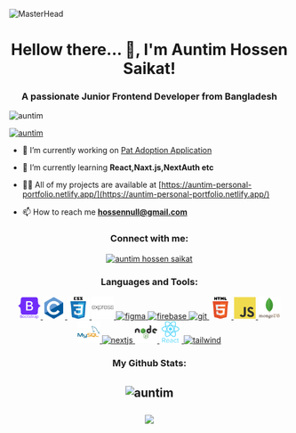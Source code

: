 
![MasterHead](https://media.licdn.com/dms/image/v2/C4E12AQErJsYayDutVg/article-cover_image-shrink_600_2000/article-cover_image-shrink_600_2000/0/1651835064260?e=2147483647&v=beta&t=FL0IilUjbGpXG4IFB0nHsTv-IiWhuFaEz8eG040T1sw)

<h1 align="center">Hellow there... 👋, I'm Auntim Hossen Saikat!</h1>
<h3 align="center">A passionate Junior Frontend Developer from Bangladesh</h3>


<p align="left"> <img src="https://komarev.com/ghpvc/?username=auntim&label=Profile%20views&color=0e75b6&style=flat" alt="auntim" /> </p>

<p align="left"> <a href="https://github.com/ryo-ma/github-profile-trophy"><img src="https://github-profile-trophy.vercel.app/?username=auntim" alt="auntim" /></a> </p>

- 🔭 I’m currently working on [Pat Adoption Application](https://pet-adoption-f71aa.web.app/)

- 🌱 I’m currently learning **React,Naxt.js,NextAuth etc**

- 👨‍💻 All of my projects are available at [https://auntim-personal-portfolio.netlify.app/](https://auntim-personal-portfolio.netlify.app/)

- 📫 How to reach me **hossennull@gmail.com**

<h3 align="center">Connect with me:</h3>
<p align="center">
<a href="https://fb.com/auntim hossen saikat" target="blank"><img align="center" src="https://raw.githubusercontent.com/rahuldkjain/github-profile-readme-generator/master/src/images/icons/Social/facebook.svg" alt="auntim hossen saikat" height="30" width="40" /></a>
</p>

<h3 align="center">Languages and Tools:</h3>
<p align="center"> <a href="https://getbootstrap.com" target="_blank" rel="noreferrer"> <img src="https://raw.githubusercontent.com/devicons/devicon/master/icons/bootstrap/bootstrap-plain-wordmark.svg" alt="bootstrap" width="40" height="40"/> </a> <a href="https://www.cprogramming.com/" target="_blank" rel="noreferrer"> <img src="https://raw.githubusercontent.com/devicons/devicon/master/icons/c/c-original.svg" alt="c" width="40" height="40"/> </a> <a href="https://www.w3schools.com/css/" target="_blank" rel="noreferrer"> <img src="https://raw.githubusercontent.com/devicons/devicon/master/icons/css3/css3-original-wordmark.svg" alt="css3" width="40" height="40"/> </a> <a href="https://expressjs.com" target="_blank" rel="noreferrer"> <img src="https://raw.githubusercontent.com/devicons/devicon/master/icons/express/express-original-wordmark.svg" alt="express" width="40" height="40"/> </a> <a href="https://www.figma.com/" target="_blank" rel="noreferrer"> <img src="https://www.vectorlogo.zone/logos/figma/figma-icon.svg" alt="figma" width="40" height="40"/> </a> <a href="https://firebase.google.com/" target="_blank" rel="noreferrer"> <img src="https://www.vectorlogo.zone/logos/firebase/firebase-icon.svg" alt="firebase" width="40" height="40"/> </a> <a href="https://git-scm.com/" target="_blank" rel="noreferrer"> <img src="https://www.vectorlogo.zone/logos/git-scm/git-scm-icon.svg" alt="git" width="40" height="40"/> </a> <a href="https://www.w3.org/html/" target="_blank" rel="noreferrer"> <img src="https://raw.githubusercontent.com/devicons/devicon/master/icons/html5/html5-original-wordmark.svg" alt="html5" width="40" height="40"/> </a> <a href="https://developer.mozilla.org/en-US/docs/Web/JavaScript" target="_blank" rel="noreferrer"> <img src="https://raw.githubusercontent.com/devicons/devicon/master/icons/javascript/javascript-original.svg" alt="javascript" width="40" height="40"/> </a> <a href="https://www.mongodb.com/" target="_blank" rel="noreferrer"> <img src="https://raw.githubusercontent.com/devicons/devicon/master/icons/mongodb/mongodb-original-wordmark.svg" alt="mongodb" width="40" height="40"/> </a> <a href="https://www.mysql.com/" target="_blank" rel="noreferrer"> <img src="https://raw.githubusercontent.com/devicons/devicon/master/icons/mysql/mysql-original-wordmark.svg" alt="mysql" width="40" height="40"/> </a> <a href="https://nextjs.org/" target="_blank" rel="noreferrer"> <img src="https://cdn.worldvectorlogo.com/logos/nextjs-2.svg" alt="nextjs" width="40" height="40"/> </a> <a href="https://nodejs.org" target="_blank" rel="noreferrer"> <img src="https://raw.githubusercontent.com/devicons/devicon/master/icons/nodejs/nodejs-original-wordmark.svg" alt="nodejs" width="40" height="40"/> </a> <a href="https://reactjs.org/" target="_blank" rel="noreferrer"> <img src="https://raw.githubusercontent.com/devicons/devicon/master/icons/react/react-original-wordmark.svg" alt="react" width="40" height="40"/> </a> <a href="https://tailwindcss.com/" target="_blank" rel="noreferrer"> <img src="https://www.vectorlogo.zone/logos/tailwindcss/tailwindcss-icon.svg" alt="tailwind" width="40" height="40"/> </a> </p>


<h3 align="center">My Github Stats:</h3>
<h2 align="center">
<p><img align="center" src="https://github-readme-stats.vercel.app/api/top-langs?username=auntim&show_icons=true&locale=en&layout=compact" alt="auntim" /></p>

<picture>
    <source media="(prefers-color-scheme: dark)" srcset="https://github-readme-stats.vercel.app/api?username=auntim&locale=en&theme=dark&show_icons=true">
    <img align="center" width="50%" src="https://github-readme-stats.vercel.app/api?username=auntim&show_icons=true&locale=en">
</picture>
</h2>

